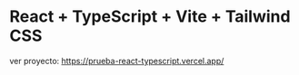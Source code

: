 # React + TypeScript + Vite + Tailwind CSS

ver proyecto: https://prueba-react-typescript.vercel.app/